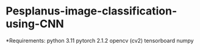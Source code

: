 # Pesplanus-image-classification-using-CNN
*Requirements:
    python 3.11
    pytorch 2.1.2
    opencv (cv2)
    tensorboard
    numpy
